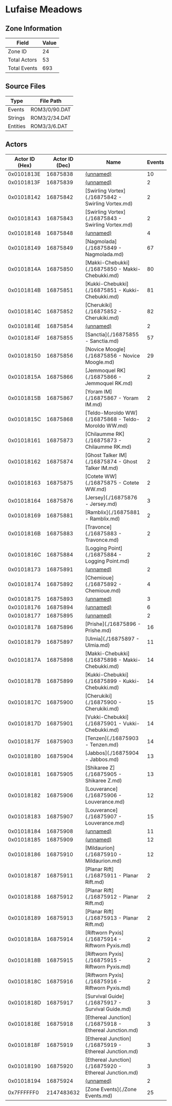 # Lufaise Meadows

## Zone Information

| Field        |   Value |
|--------------|---------|
| Zone ID      |      24 |
| Total Actors |      53 |
| Total Events |     693 |

## Source Files

| Type     | File Path     |
|----------|---------------|
| Events   | ROM3/0/90.DAT |
| Strings  | ROM3/2/34.DAT |
| Entities | ROM3/3/6.DAT  |

## Actors

| Actor ID (Hex)   |   Actor ID (Dec) | Name                                                   |   Events |
|------------------|------------------|--------------------------------------------------------|----------|
| 0x0101813E       |         16875838 | [(unnamed)](./16875838.md)                             |       10 |
| 0x0101813F       |         16875839 | [(unnamed)](./16875839.md)                             |        2 |
| 0x01018142       |         16875842 | [Swirling Vortex](./16875842 - Swirling Vortex.md)     |        2 |
| 0x01018143       |         16875843 | [Swirling Vortex](./16875843 - Swirling Vortex.md)     |        2 |
| 0x01018148       |         16875848 | [(unnamed)](./16875848.md)                             |        4 |
| 0x01018149       |         16875849 | [Nagmolada](./16875849 - Nagmolada.md)                 |       67 |
| 0x0101814A       |         16875850 | [Makki-Chebukki](./16875850 - Makki-Chebukki.md)       |       80 |
| 0x0101814B       |         16875851 | [Kukki-Chebukki](./16875851 - Kukki-Chebukki.md)       |       81 |
| 0x0101814C       |         16875852 | [Cherukiki](./16875852 - Cherukiki.md)                 |       82 |
| 0x0101814E       |         16875854 | [(unnamed)](./16875854.md)                             |        2 |
| 0x0101814F       |         16875855 | [Sanctia](./16875855 - Sanctia.md)                     |       57 |
| 0x01018150       |         16875856 | [Novice Moogle](./16875856 - Novice Moogle.md)         |       29 |
| 0x0101815A       |         16875866 | [Jemmoquel RK](./16875866 - Jemmoquel RK.md)           |        2 |
| 0x0101815B       |         16875867 | [Yoram IM](./16875867 - Yoram IM.md)                   |        2 |
| 0x0101815C       |         16875868 | [Teldo-Moroldo WW](./16875868 - Teldo-Moroldo WW.md)   |        2 |
| 0x01018161       |         16875873 | [Chilaumme RK](./16875873 - Chilaumme RK.md)           |        2 |
| 0x01018162       |         16875874 | [Ghost Talker IM](./16875874 - Ghost Talker IM.md)     |        2 |
| 0x01018163       |         16875875 | [Cotete WW](./16875875 - Cotete WW.md)                 |        2 |
| 0x01018164       |         16875876 | [Jersey](./16875876 - Jersey.md)                       |        3 |
| 0x01018169       |         16875881 | [Ramblix](./16875881 - Ramblix.md)                     |        2 |
| 0x0101816B       |         16875883 | [Travonce](./16875883 - Travonce.md)                   |        2 |
| 0x0101816C       |         16875884 | [Logging Point](./16875884 - Logging Point.md)         |        2 |
| 0x01018173       |         16875891 | [(unnamed)](./16875891.md)                             |        2 |
| 0x01018174       |         16875892 | [Chemioue](./16875892 - Chemioue.md)                   |        4 |
| 0x01018175       |         16875893 | [(unnamed)](./16875893.md)                             |        3 |
| 0x01018176       |         16875894 | [(unnamed)](./16875894.md)                             |        6 |
| 0x01018177       |         16875895 | [(unnamed)](./16875895.md)                             |        2 |
| 0x01018178       |         16875896 | [Prishe](./16875896 - Prishe.md)                       |       16 |
| 0x01018179       |         16875897 | [Ulmia](./16875897 - Ulmia.md)                         |       11 |
| 0x0101817A       |         16875898 | [Makki-Chebukki](./16875898 - Makki-Chebukki.md)       |       14 |
| 0x0101817B       |         16875899 | [Kukki-Chebukki](./16875899 - Kukki-Chebukki.md)       |       14 |
| 0x0101817C       |         16875900 | [Cherukiki](./16875900 - Cherukiki.md)                 |       15 |
| 0x0101817D       |         16875901 | [Vukki-Chebukki](./16875901 - Vukki-Chebukki.md)       |       14 |
| 0x0101817F       |         16875903 | [Tenzen](./16875903 - Tenzen.md)                       |       14 |
| 0x01018180       |         16875904 | [Jabbos](./16875904 - Jabbos.md)                       |       13 |
| 0x01018181       |         16875905 | [Shikaree Z](./16875905 - Shikaree Z.md)               |       13 |
| 0x01018182       |         16875906 | [Louverance](./16875906 - Louverance.md)               |       12 |
| 0x01018183       |         16875907 | [Louverance](./16875907 - Louverance.md)               |       15 |
| 0x01018184       |         16875908 | [(unnamed)](./16875908.md)                             |       11 |
| 0x01018185       |         16875909 | [(unnamed)](./16875909.md)                             |       12 |
| 0x01018186       |         16875910 | [Mildaurion](./16875910 - Mildaurion.md)               |       12 |
| 0x01018187       |         16875911 | [Planar Rift](./16875911 - Planar Rift.md)             |        2 |
| 0x01018188       |         16875912 | [Planar Rift](./16875912 - Planar Rift.md)             |        2 |
| 0x01018189       |         16875913 | [Planar Rift](./16875913 - Planar Rift.md)             |        2 |
| 0x0101818A       |         16875914 | [Riftworn Pyxis](./16875914 - Riftworn Pyxis.md)       |        2 |
| 0x0101818B       |         16875915 | [Riftworn Pyxis](./16875915 - Riftworn Pyxis.md)       |        2 |
| 0x0101818C       |         16875916 | [Riftworn Pyxis](./16875916 - Riftworn Pyxis.md)       |        2 |
| 0x0101818D       |         16875917 | [Survival Guide](./16875917 - Survival Guide.md)       |        3 |
| 0x0101818E       |         16875918 | [Ethereal Junction](./16875918 - Ethereal Junction.md) |        3 |
| 0x0101818F       |         16875919 | [Ethereal Junction](./16875919 - Ethereal Junction.md) |        3 |
| 0x01018190       |         16875920 | [Ethereal Junction](./16875920 - Ethereal Junction.md) |        3 |
| 0x01018194       |         16875924 | [(unnamed)](./16875924.md)                             |        2 |
| 0x7FFFFFF0       |       2147483632 | [Zone Events](./Zone Events.md)                        |       25 |